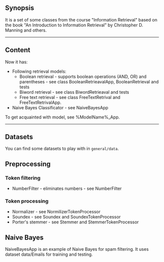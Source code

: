 ## Synopsis

It is a set of some classes from the course "Information Retrieval" based on the book "An Introduction to Information Retrieval" by Christopher D. Manning and others.

---

## Content
Now it has:
* Following retrieval models:
  * Boolean retrieval - supports boolean operations (AND, OR) and parentheses - see class BooleanRetrieavalApp, BooleanRetrieval and tests
  * Biword retrieval - see class BiwordRetrieaval and tests
  * Free text retrieval - see class FreeTextRetrival and FreeTextRetrivalApp.
* Naive Bayes Classificator - see NaiveBayesApp

To get acquainted with model, see %ModelName%_App.

---

## Datasets
You can find some datasets to play with in `general/data`.

## Preprocessing

### Token filtering
* NumberFilter - eliminates numbers - see NumberFilter

### Token processing
* Normalizer - see NormilizerTokenProcessor
* Soundex - see Soundex and SoundexTokenProcessor
* Porter's stemmer - see Stemmer and StemmerTokenProcessor

## Naive Bayes
NaiveBayesApp is an example of Naive Bayes for spam filtering. It uses dataset data/Emails for training and testing.

